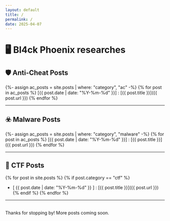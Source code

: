 ```yaml
---
layout: default
title: /
permalink: /
date: 2025-04-07
---
```


# 🖥️ Bl4ck Phoenix researches

## 🛡️ Anti-Cheat Posts

{%- assign ac_posts = site.posts | where: "category", "ac" -%}
{% for post in ac_posts %}
[{{ post.date | date: "%Y-%m-%d" }}] : [{{ post.title }}]({{ post.url }})
{% endfor %}


---

## ☣️ Malware Posts

{%- assign ac_posts = site.posts | where: "category", "malware" -%}
{% for post in ac_posts %}
[{{ post.date | date: "%Y-%m-%d" }}] : [{{ post.title }}]({{ post.url }})
{% endfor %}


---

## 👾 CTF Posts

{% for post in site.posts %}
  {% if post.category == "ctf" %}
- [ {{ post.date | date: "%Y-%m-%d" }} ] : [{{ post.title }}]({{ post.url }})
  {% endif %}
{% endfor %}

---
<br>
Thanks for stopping by! More posts coming soon.